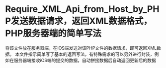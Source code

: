 # Require_XML_Api_from_Host_by_PHP发送数据请求，返回XML数据格式，PHP服务器端的简单写法

将该文件放在服务器端，在iOS端发送对该PHP文件的数据请求，即可返回XML数据。
本文件指示简单写了基本的返回写法，有特殊需求的可以另外进行封装，例如在服务器端接收iOS端的提交的数据，自动拼接数据后自动返回更新后的数据

